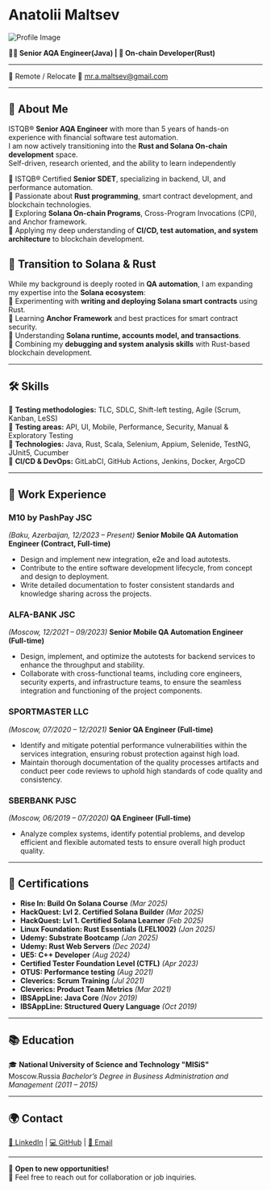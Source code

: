 # Anatolii Maltsev  

![Profile Image](https://avatars.githubusercontent.com/u/57837500?v=4)  

**👨‍🔬 Senior AQA Engineer(Java) | 🦀 On-chain Developer(Rust)**

---
📍 Remote / Relocate
📧 [mr.a.maltsev@gmail.com](mailto:mr.a.maltsev@gmail.com)  

---

## 🚀 About Me
ISTQB® **Senior AQA Engineer** with more than 5 years of hands-on experience with financial software test automation.  
I am now actively transitioning into the **Rust and Solana On-chain development** space.  
Self-driven, research oriented, and the ability to learn independently  

🔹 ISTQB® Certified **Senior SDET**, specializing in backend, UI, and performance automation.  
🔹 Passionate about **Rust programming**, smart contract development, and blockchain technologies.  
🔹 Exploring **Solana On-chain Programs**, Cross-Program Invocations (CPI), and Anchor framework.  
🔹 Applying my deep understanding of **CI/CD, test automation, and system architecture** to blockchain development.  

## 🎯 Transition to Solana & Rust  
While my background is deeply rooted in **QA automation**, I am expanding my expertise into the **Solana ecosystem**:  
🔹 Experimenting with **writing and deploying Solana smart contracts** using Rust.  
🔹 Learning **Anchor Framework** and best practices for smart contract security.  
🔹 Understanding **Solana runtime, accounts model, and transactions**.  
🔹 Combining my **debugging and system analysis skills** with Rust-based blockchain development.  

---

## 🛠️ Skills 
🔹 **Testing methodologies:** TLC, SDLC, Shift-left testing, Agile (Scrum, Kanban, LeSS)  
🔹 **Testing areas:** API, UI, Mobile, Performance, Security, Manual & Exploratory Testing  
🔹 **Technologies:** Java, Rust, Scala, Selenium, Appium, Selenide, TestNG, JUnit5, Cucumber  
🔹 **CI/CD & DevOps:** GitLabCI, GitHub Actions, Jenkins, Docker, ArgoCD  

---

## 💼 Work Experience  

### **M10 by PashPay JSC** 
_(Baku, Azerbaijan, 12/2023 – Present)_ 
**Senior Mobile QA Automation Engineer (Contract, Full-time)**  
- Design and implement new integration, e2e and load autotests.
- Contribute to the entire software development lifecycle, from concept and design to deployment.
- Write detailed documentation to foster consistent standards and knowledge sharing across the projects.

### **ALFA-BANK JSC**
 _(Moscow, 12/2021 – 09/2023)_ 
**Senior Mobile QA Automation Engineer (Full-time)**  
- Design, implement, and optimize the autotests for backend services to enhance the throughput and stability.
- Collaborate with cross-functional teams, including core engineers, security experts, and infrastructure teams, to ensure the seamless integration and functioning of the project components.

### **SPORTMASTER LLC** 
_(Moscow, 07/2020 – 12/2021)_
**Senior QA Engineer (Full-time)**  
- Identify and mitigate potential performance vulnerabilities within the services integration, ensuring robust protection against high load.
- Maintain thorough documentation of the quality processes artifacts and conduct peer code reviews to uphold high standards of code quality and consistency.

### **SBERBANK PJSC** 
_(Moscow, 06/2019 – 07/2020)_ 
**QA Engineer (Full-time)**  
- Analyze complex systems, identify potential problems, and develop efficient and flexible automated tests to ensure overall high product quality.

---

## 📜 Certifications  
- **Rise In: Build On Solana Course** _(Mar 2025)_
- **HackQuest: Lvl 2. Certified Solana Builder** _(Mar 2025)_
- **HackQuest: Lvl 1. Certified Solana Learner** _(Feb 2025)_
- **Linux Foundation: Rust Essentials (LFEL1002)** _(Jan 2025)_
- **Udemy: Substrate Bootcamp** _(Jan 2025)_
- **Udemy: Rust Web Servers** _(Dec 2024)_
- **UE5: C++ Developer** _(Aug 2024)_
- **Certified Tester Foundation Level (CTFL)** _(Apr 2023)_
- **OTUS: Performance testing** _(Aug 2021)_
- **Cleverics: Scrum Training** _(Jul 2021)_
- **Cleverics: Product Team Metrics** _(Mar 2021)_
- **IBSAppLine: Java Core** _(Nov 2019)_
- **IBSAppLine: Structured Query Language** _(Oct 2019)_

---

## 📚 Education  
🎓 **National University of Science and Technology "MISiS"**  Moscow.Russia
_Bachelor’s Degree in Business Administration and Management (2011 – 2015)_  

---

## 🌍 Contact  
[📌 LinkedIn](https://www.linkedin.com/in/anatolii-maltsev/) | [💻 GitHub](https://github.com/maltsev-dev) | [📧 Email](mailto:mr.a.maltsev@gmail.com)  

---

🚀 **Open to new opportunities!**  
📩 Feel free to reach out for collaboration or job inquiries.  
